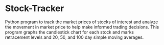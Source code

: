 # Stock-Tracker
Python program to track the market prices of stocks of interest and analyze the movement in market price to help make informed trading decisions. This program graphs the candlestick chart for each stock and marks retracement levels and 20, 50, and 100 day simple moving averages. 
